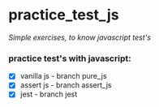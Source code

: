 # practice_test_js

*Simple exercises, to know javascript test's*

### practice test's with javascript: 
- [x]  vanilla js - branch pure_js
- [x] assert js - branch assert_js
- [x] jest - branch jest
